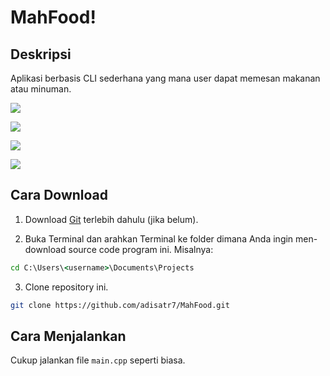# MahFood!

## Deskripsi

Aplikasi berbasis CLI sederhana yang mana user dapat memesan makanan atau minuman.

![](https://cdn.discordapp.com/attachments/1075241019274186834/1132220698161578096/image.png)

![](https://cdn.discordapp.com/attachments/629457937965907979/1132221912848793660/image.png)

![](https://cdn.discordapp.com/attachments/629457937965907979/1132221809706668122/image.png)

![](https://cdn.discordapp.com/attachments/629457937965907979/1132222240440713266/image.png)

## Cara Download

1. Download [Git](https://git-scm.com/downloads) terlebih dahulu (jika belum).

2. Buka Terminal dan arahkan Terminal ke folder dimana Anda ingin men-download source code program ini. Misalnya:

```cmd
cd C:\Users\<username>\Documents\Projects
```

3. Clone repository ini.


```bash
git clone https://github.com/adisatr7/MahFood.git
```

## Cara Menjalankan

Cukup jalankan file `main.cpp` seperti biasa.
